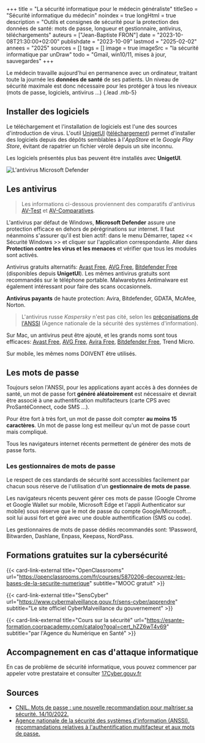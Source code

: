 +++
title = "La sécurité informatique pour le médecin généraliste"
titleSeo = "Sécurité informatique du médecin"
noindex = true
longHtml = true
description = "Outils et consignes de sécurité pour la protection des données de santé: mots de passe, longueur et gestionnaire, antivirus, téléchargements"
auteurs = ["Jean-Baptiste FRON"]
date = "2023-10-08T21:30:00+02:00"
publishdate = "2023-10-09"
lastmod = "2025-02-02"
annees = "2025"
sources = []
tags = []
image = true
imageSrc = "la sécurité informatique par unDraw"
todo = "Gmail, win10/11, mises à jour, sauvegardes"
+++

Le médecin travaille aujourd'hui en permanence avec un ordinateur, traitant toute la journée les **données de santé** de ses patients. Un niveau de sécurité maximale est donc nécessaire pour les protéger à tous les niveaux (mots de passe, logiciels, antivirus ...)
{.lead .mb-5}

## Installer des logiciels

Le téléchargement et l'installation de logiciels est l'une des sources d'introduction de virus. L'outil [UnigetUI](https://www.marticliment.com/wingetui/) ([téléchargement](https://github.com/marticliment/UniGetUI/releases/latest/download/UniGetUI.Installer.exe)) permet d'installer des logiciels depuis des dépôts semblables à l'*AppStore* et le *Google Play Store*, évitant de rapatrier un fichier vérolé depuis un site inconnu.

Les logiciels présentés plus bas peuvent être installés avec **UnigetUI**.

![L'antivirus Microsoft Defender](/images/icons/microsoft-defender.png "112px")

## Les antivirus

> Les informations ci-dessous proviennent des comparatifs d'antivirus [AV-Test](https://www.av-test.org/fr/) et [AV-Comparatives](https://www.av-comparatives.org/consumer/).

L'antivirus par défaut de Windows, **Microsoft Defender** assure une protection efficace en dehors de pérégrinations sur internet. Il faut néanmoins s'assurer qu'il est bien actif: dans le menu Démarrer, tapez << Sécurité Windows >> et cliquer sur l'application correspondante. Aller dans **Protection contre les virus et les menaces** et vérifier que tous les modules sont activés.

Antivirus gratuits alternatifs: [Avast Free](https://www.avast.com/fr-fr/free-antivirus-download#pc), [AVG Free](https://www.avg.com/fr-fr/free-antivirus-download#pc), [Bitdefender Free](https://www.bitdefender.com/fr-fr/consumer/free-antivirus) (disponibles depuis **UnigetUI**). Les mêmes antivirus gratuits sont recommandés sur le téléphone portable. Malwarebytes Antimalware est également intéressant pour faire des scans occasionnels.

**Antivirus payants** de haute protection: Avira, Bitdefender, GDATA, McAfee, Norton.

> L'antivirus russe *Kaspersky* n'est pas cité, selon les [préconisations de l'ANSSI](https://www.cert.ssi.gouv.fr/cti/CERTFR-2022-CTI-001/) (Agence nationale de la sécurité des systèmes d'information).

Sur Mac, un antivirus peut être ajouté, et les grands noms sont tous efficaces: [Avast Free](https://www.avast.com/fr-fr/free-mac-security), [AVG Free](https://www.avg.com/fr-fr/avg-antivirus-for-mac), [Avira Free](https://www.avira.com/fr/free-antivirus-mac), [Bitdefender Free](https://www.bitdefender.com/fr-fr/consumer/virus-scanner-for-mac), Trend Micro.

Sur mobile, les mêmes noms DOIVENT être utilisés.

## Les mots de passe

Toujours selon l'ANSSI, pour les applications ayant accès à des données de santé, un mot de passe fort **généré aléatoirement** est nécessaire et devrait être associé à une authentification multifacteurs (carte CPS avec ProSantéConnect, code SMS ...).

Pour être fort à très fort, un mot de passe doit compter **au moins 15 caractères**. Un mot de passe long est meilleur qu'un mot de passe court mais compliqué.

Tous les navigateurs internet récents permettent de générer des mots de passe forts.

### Les gestionnaires de mots de passe

Le respect de ces standards de sécurité sont accessibles facilement par chacun sous réserve de l'utilisation d'un **gestionnaire de mots de passe**.

Les navigateurs récents peuvent gérer ces mots de passe (Google Chrome et Google Wallet sur mobile, Microsoft Edge et l'appli Authenticator sur mobile) sous réserve que le mot de passe du compte Google/Microsoft... soit lui aussi fort et géré avec une double authentification (SMS ou code).

Les gestionnaires de mots de passe dédiés recommandés sont: 1Password, Bitwarden, Dashlane, Enpass, Keepass, NordPass.

## Formations gratuites sur la cybersécurité

{{< card-link-external title="OpenClassrooms" url="https://openclassrooms.com/fr/courses/5870206-decouvrez-les-bases-de-la-securite-numerique" subtitle="MOOC gratuit" >}}

{{< card-link-external title="SensCyber" url="https://www.cybermalveillance.gouv.fr/sens-cyber/apprendre" subtitle="Le site officiel CyberMalveillance du gouvernement" >}}

{{< card-link-external title="Cours sur la sécurité" url="https://esante-formation.coorpacademy.com/catalog?goal=cert_hZZ6wT4v69" subtitle="par l'Agence du Numérique en Santé" >}}

## Accompagnement en cas d'attaque informatique

En cas de problème de sécurité informatique, vous pouvez commencer par appeler votre prestataire et consulter [17Cyber.gouv.fr](https://17cyber.gouv.fr)

## Sources

- [CNIL. Mots de passe : une nouvelle recommandation pour maîtriser sa sécurité. 14/10/2022.](https://www.cnil.fr/fr/mots-de-passe-une-nouvelle-recommandation-pour-maitriser-sa-securite)
- [Agence nationale de la sécurité des systèmes d'information (ANSSI). recommandations relatives à l'authentification multifacteur et aux mots de passe.](https://www.ssi.gouv.fr/guide/recommandations-relatives-a-lauthentification-multifacteur-et-aux-mots-de-passe/)
